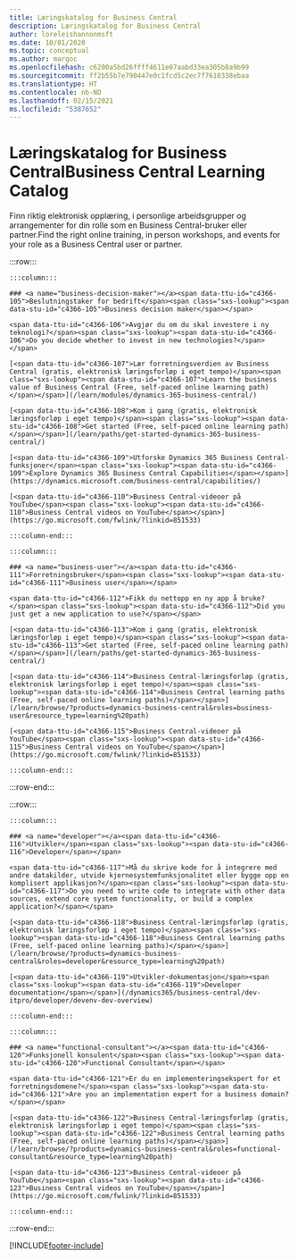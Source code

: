 ```yaml
---
title: Læringskatalog for Business Central
description: Læringskatalog for Business Central
author: loreleishannonmsft
ms.date: 10/01/2020
ms.topic: conceptual
ms.author: margoc
ms.openlocfilehash: c6200a5bd26ffff4611e07aabd33ea305b8a9b99
ms.sourcegitcommit: ff2b55b7e790447e0c1fcd5c2ec7f7610338ebaa
ms.translationtype: HT
ms.contentlocale: nb-NO
ms.lasthandoff: 02/15/2021
ms.locfileid: "5387652"
---
```

# <a name="business-central-learning-catalog"></a><span data-ttu-id="c4366-103">Læringskatalog for Business Central</span><span class="sxs-lookup"><span data-stu-id="c4366-103">Business Central Learning Catalog</span></span>

<span data-ttu-id="c4366-104">Finn riktig elektronisk opplæring, i personlige arbeidsgrupper og arrangementer for din rolle som en Business Central-bruker eller partner.</span><span class="sxs-lookup"><span data-stu-id="c4366-104">Find the right online training, in person workshops, and events for your role as a Business Central user or partner.</span></span>

:::row:::

    :::column:::

    ### <a name="business-decision-maker"></a><span data-ttu-id="c4366-105">Beslutningstaker for bedrift</span><span class="sxs-lookup"><span data-stu-id="c4366-105">Business decision maker</span></span>

    <span data-ttu-id="c4366-106">Avgjør du om du skal investere i ny teknologi?</span><span class="sxs-lookup"><span data-stu-id="c4366-106">Do you decide whether to invest in new technologies?</span></span> 

    [<span data-ttu-id="c4366-107">Lær forretningsverdien av Business Central (gratis, elektronisk læringsforløp i eget tempo)</span><span class="sxs-lookup"><span data-stu-id="c4366-107">Learn the business value of Business Central (Free, self-paced online learning path)</span></span>](/learn/modules/dynamics-365-business-central/)

    [<span data-ttu-id="c4366-108">Kom i gang (gratis, elektronisk læringsforløp i eget tempo)</span><span class="sxs-lookup"><span data-stu-id="c4366-108">Get started (Free, self-paced online learning path)</span></span>](/learn/paths/get-started-dynamics-365-business-central/)

    [<span data-ttu-id="c4366-109">Utforske Dynamics 365 Business Central-funksjoner</span><span class="sxs-lookup"><span data-stu-id="c4366-109">Explore Dynamics 365 Business Central Capabilities</span></span>](https://dynamics.microsoft.com/business-central/capabilities/)

    [<span data-ttu-id="c4366-110">Business Central-videoer på YouTube</span><span class="sxs-lookup"><span data-stu-id="c4366-110">Business Central videos on YouTube</span></span>](https://go.microsoft.com/fwlink/?linkid=851533)

    :::column-end:::

    :::column:::

    ### <a name="business-user"></a><span data-ttu-id="c4366-111">Forretningsbruker</span><span class="sxs-lookup"><span data-stu-id="c4366-111">Business user</span></span>

    <span data-ttu-id="c4366-112">Fikk du nettopp en ny app å bruke?</span><span class="sxs-lookup"><span data-stu-id="c4366-112">Did you just get a new application to use?</span></span> 

    [<span data-ttu-id="c4366-113">Kom i gang (gratis, elektronisk læringsforløp i eget tempo)</span><span class="sxs-lookup"><span data-stu-id="c4366-113">Get started (Free, self-paced online learning path)</span></span>](/learn/paths/get-started-dynamics-365-business-central/)

    [<span data-ttu-id="c4366-114">Business Central-læringsforløp (gratis, elektronisk læringsforløp i eget tempo)</span><span class="sxs-lookup"><span data-stu-id="c4366-114">Business Central learning paths (Free, self-paced online learning paths)</span></span>](/learn/browse/?products=dynamics-business-central&roles=business-user&resource_type=learning%20path)

    [<span data-ttu-id="c4366-115">Business Central-videoer på YouTube</span><span class="sxs-lookup"><span data-stu-id="c4366-115">Business Central videos on YouTube</span></span>](https://go.microsoft.com/fwlink/?linkid=851533)

    :::column-end:::

:::row-end:::

:::row:::

    :::column:::

    ### <a name="developer"></a><span data-ttu-id="c4366-116">Utvikler</span><span class="sxs-lookup"><span data-stu-id="c4366-116">Developer</span></span>

    <span data-ttu-id="c4366-117">Må du skrive kode for å integrere med andre datakilder, utvide kjernesystemfunksjonalitet eller bygge opp en komplisert applikasjon?</span><span class="sxs-lookup"><span data-stu-id="c4366-117">Do you need to write code to integrate with other data sources, extend core system functionality, or build a complex application?</span></span>

    [<span data-ttu-id="c4366-118">Business Central-læringsforløp (gratis, elektronisk læringsforløp i eget tempo)</span><span class="sxs-lookup"><span data-stu-id="c4366-118">Business Central learning paths (Free, self-paced online learning paths)</span></span>](/learn/browse/?products=dynamics-business-central&roles=developer&resource_type=learning%20path)

    [<span data-ttu-id="c4366-119">Utvikler-dokumentasjon</span><span class="sxs-lookup"><span data-stu-id="c4366-119">Developer documentation</span></span>](/dynamics365/business-central/dev-itpro/developer/devenv-dev-overview)

    :::column-end:::

    :::column:::

    ### <a name="functional-consultant"></a><span data-ttu-id="c4366-120">Funksjonell konsulent</span><span class="sxs-lookup"><span data-stu-id="c4366-120">Functional Consultant</span></span>
    
    <span data-ttu-id="c4366-121">Er du en implementeringsekspert for et forretningsdomene?</span><span class="sxs-lookup"><span data-stu-id="c4366-121">Are you an implementation expert for a business domain?</span></span> 

    [<span data-ttu-id="c4366-122">Business Central-læringsforløp (gratis, elektronisk læringsforløp i eget tempo)</span><span class="sxs-lookup"><span data-stu-id="c4366-122">Business Central learning paths (Free, self-paced online learning paths)</span></span>](/learn/browse/?products=dynamics-business-central&roles=functional-consultant&resource_type=learning%20path)

    [<span data-ttu-id="c4366-123">Business Central-videoer på YouTube</span><span class="sxs-lookup"><span data-stu-id="c4366-123">Business Central videos on YouTube</span></span>](https://go.microsoft.com/fwlink/?linkid=851533)

    :::column-end:::

:::row-end:::


[!INCLUDE[footer-include](../includes/footer-banner.md)]